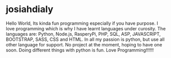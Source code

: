 # josiahdialy
Hello World,
Its kinda fun programming especially if you have purpose. 
I love programming which is why I have learnt languages under curosity.
The languages are:
Python, 
Node.js,
RasperyPi,
PHP,
SQL,
ASP,
JAVASCRIPT,
BOOTSTRAP,
SASS,
CSS and
HTML.
In all my passion is python, but use all other language for support.
No project at the moment, hoping to have one soon.
Doing different things with python is fun.
Love Programming!!!!!!
